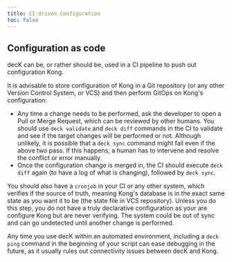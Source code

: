 ```yaml
---
title: CI-driven Configuration
toc: false
---
```


## Configuration as code

decK can be, or rather should be, used in a CI pipeline to push out configuration
Kong.

It is advisable to store configuration of Kong in a Git repository (or any other
Version Control System, or VCS) and then perform GitOps on Kong's configuration:

- Any time a change needs to be performed, ask the developer to open a
  Pull or Merge Request, which can be reviewed by other humans.
  You should use `deck validate` and `deck diff` commands in the CI to validate
  and see if the target changes will be performed or not.
  Although unlikely, it is possible that a `deck sync` command might fail
  even if the above two pass. If this happens, a human has to intervene and
  resolve the conflict or error manually.
- Once the configuration change is merged in, the CI should execute `deck diff`
  again (to have a log of what is changing), followed by `deck sync`.

You should also have a `cronjob` in your CI or any other system, which verifies
if the source of truth, meaning Kong's database is in the exact same state as
you want it to be (the state file in VCS repository).
Unless you do this step, you do not have a truly declarative configuration
as your are configure Kong but are never verifying. The system could be
out of sync and can go undetected until another change is performed.

Any time you use decK within an automated environment, including a
`deck ping` command in the beginning of your script can ease debugging
in the future, as it usually rules out connectivity issues between decK and Kong.
